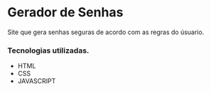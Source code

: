 # Gerador de Senhas
Site que gera senhas seguras de acordo com as regras do úsuario.
### Tecnologias utilizadas.
<ul>
  <li>HTML</li>
  <li>CSS</li>
  <li>JAVASCRIPT</li>
</ul>
